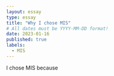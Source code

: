 ```yaml
---
layout: essay
type: essay
title: "Why I chose MIS"
# All dates must be YYYY-MM-DD format!
date: 2023-01-16
published: true
labels:
  - MIS
---
```

I chose MIS because 
